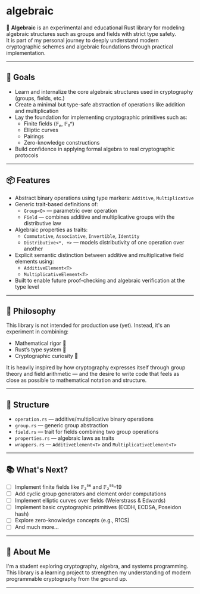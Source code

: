 # algebraic

🧮 **Algebraic** is an experimental and educational Rust library for modeling algebraic structures such as groups and fields with strict type safety.  
It is part of my personal journey to deeply understand modern cryptographic schemes and algebraic foundations through practical implementation.

---

## 🚀 Goals

- Learn and internalize the core algebraic structures used in cryptography (groups, fields, etc.)
- Create a minimal but type-safe abstraction of operations like addition and multiplication
- Lay the foundation for implementing cryptographic primitives such as:
  - Finite fields (𝔽ₚ, 𝔽₂ⁿ)
  - Elliptic curves
  - Pairings
  - Zero-knowledge constructions
- Build confidence in applying formal algebra to real cryptographic protocols

---

## 📦 Features

- Abstract binary operations using type markers: `Additive`, `Multiplicative`
- Generic trait-based definitions of:
  - `Group<O>` — parametric over operation
  - `Field` — combines additive and multiplicative groups with the distributive law
- Algebraic properties as traits:
  - `Commutative`, `Associative`, `Invertible`, `Identity`
  - `Distributive<*, +>` — models distributivity of one operation over another
- Explicit semantic distinction between additive and multiplicative field elements using:
  - `AdditiveElement<T>`
  - `MultiplicativeElement<T>`
- Built to enable future proof-checking and algebraic verification at the type level

---

## 🧠 Philosophy

This library is not intended for production use (yet). Instead, it's an experiment in combining:

- Mathematical rigor 📐
- Rust’s type system 🦀
- Cryptographic curiosity 🔐

It is heavily inspired by how cryptography expresses itself through group theory and field arithmetic — and the desire to write code that feels as close as possible to mathematical notation and structure.

---

## 📁 Structure

- `operation.rs` — additive/multiplicative binary operations
- `group.rs` — generic group abstraction
- `field.rs` — trait for fields combining two group operations
- `properties.rs` — algebraic laws as traits
- `wrappers.rs` — `AdditiveElement<T>` and `MultiplicativeElement<T>`

---

## 📚 What's Next?

- [ ] Implement finite fields like 𝔽₂⁵⁶ and 𝔽₂⁵⁵–19
- [ ] Add cyclic group generators and element order computations
- [ ] Implement elliptic curves over fields (Weierstrass & Edwards)
- [ ] Implement basic cryptographic primitives (ECDH, ECDSA, Poseidon hash)
- [ ] Explore zero-knowledge concepts (e.g., R1CS)
- [ ] And much more...

---

## 👋 About Me

I'm a student exploring cryptography, algebra, and systems programming.  
This library is a learning project to strengthen my understanding of modern
programmable cryptography from the ground up.

---
